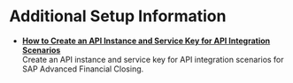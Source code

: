 <!-- loiobc2c8fc4e92c4d9a800e215f8ccba524 -->

# Additional Setup Information

-   **[How to Create an API Instance and Service Key for API Integration Scenarios](how-to-create-an-api-instance-and-service-key-for-api-integration-scenarios-4058064.md "Create an API instance and service key for API integration scenarios for SAP Advanced Financial
                                                  Closing.")**  
Create an API instance and service key for API integration scenarios for SAP Advanced Financial Closing.

